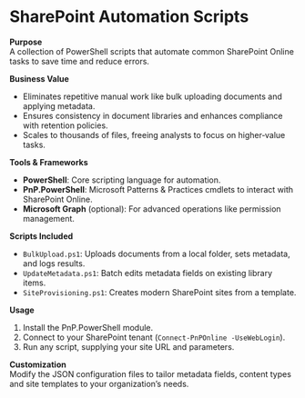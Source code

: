 # SharePoint Automation Scripts

**Purpose**  
A collection of PowerShell scripts that automate common SharePoint Online tasks to save time and reduce errors.

**Business Value**  
- Eliminates repetitive manual work like bulk uploading documents and applying metadata.  
- Ensures consistency in document libraries and enhances compliance with retention policies.  
- Scales to thousands of files, freeing analysts to focus on higher‑value tasks.

**Tools & Frameworks**  
- **PowerShell**: Core scripting language for automation.  
- **PnP.PowerShell**: Microsoft Patterns & Practices cmdlets to interact with SharePoint Online.  
- **Microsoft Graph** (optional): For advanced operations like permission management.

**Scripts Included**  
- `BulkUpload.ps1`: Uploads documents from a local folder, sets metadata, and logs results.  
- `UpdateMetadata.ps1`: Batch edits metadata fields on existing library items.  
- `SiteProvisioning.ps1`: Creates modern SharePoint sites from a template.

**Usage**  
1. Install the PnP.PowerShell module.  
2. Connect to your SharePoint tenant (`Connect‑PnPOnline -UseWebLogin`).  
3. Run any script, supplying your site URL and parameters.

**Customization**  
Modify the JSON configuration files to tailor metadata fields, content types and site templates to your organization’s needs.
